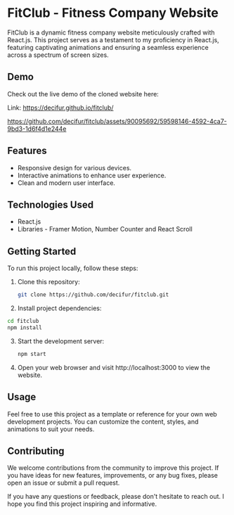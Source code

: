 # FitClub - Fitness Company Website

FitClub is a dynamic fitness company website meticulously crafted with React.js. This project serves as a testament to my proficiency in React.js, featuring captivating animations and ensuring a seamless experience across a spectrum of screen sizes.

## Demo
Check out the live demo of the cloned website here:

Link: https://decifur.github.io/fitclub/


https://github.com/decifur/fitclub/assets/90095692/59598146-4592-4ca7-9bd3-1d6f4d1e244e


## Features

- Responsive design for various devices.
- Interactive animations to enhance user experience.
- Clean and modern user interface.

## Technologies Used

- React.js
- Libraries - Framer Motion, Number Counter and React Scroll

## Getting Started

To run this project locally, follow these steps:

1. Clone this repository:

   ```bash
   git clone https://github.com/decifur/fitclub.git
   ```
   
2. Install project dependencies:

  ```bash
  cd fitclub
  npm install
  ```

3. Start the development server:

   ```bash
   npm start
   ```

4. Open your web browser and visit http://localhost:3000 to view the website.

## Usage

Feel free to use this project as a template or reference for your own web development projects. You can customize the content, styles, and animations to suit your needs.

## Contributing

We welcome contributions from the community to improve this project. If you have ideas for new features, improvements, or any bug fixes, please open an issue or submit a pull request.

If you have any questions or feedback, please don't hesitate to reach out. I hope you find this project inspiring and informative.
